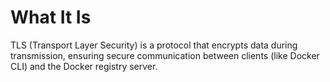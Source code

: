 # What It Is

TLS (Transport Layer Security) is a protocol that encrypts data during transmission, ensuring secure communication between clients (like Docker CLI) and the Docker registry server.
